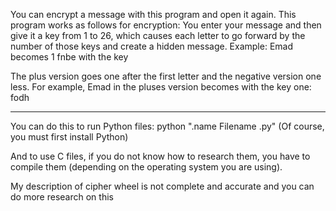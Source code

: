 You can encrypt a message with this program and open it again.
This program works as follows for encryption:
 You enter your message and then give it a key from 1 to 26, which causes each letter to go forward by the number of those keys and create a hidden message.
Example:
Emad becomes 1 fnbe with the key

The plus version goes one after the first letter and the negative version one less.
For example, Emad in the pluses version becomes with the key one: fodh
-------------------------------------------------- - ------------------------------------------------ ---- ------------
You can do this to run Python files:
python ".name Filename .py"
(Of course, you must first install Python)

And to use C files, if you do not know how to research them, you have to compile them (depending on the operating system you are using).

My description of cipher wheel is not complete and accurate and you can do more research on this
